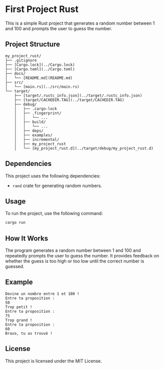 # First Project Rust

This is a simple Rust project that generates a random number between 1 and 100 and prompts the user to guess the number.

## Project Structure

```
my_project_rust/
├── .gitignore
├── [Cargo.lock](../Cargo.lock)
├── [Cargo.toml](../Cargo.toml)
├── docs/
│   └── [README.md](README.md)
├── src/
│   └── [main.rs](../src/main.rs)
└── target/
    ├── [target/.rustc_info.json](../target/.rustc_info.json)
    ├── [target/CACHEDIR.TAG](../target/CACHEDIR.TAG)
    ├── debug/
    │   ├── .cargo-lock
    │   ├── .fingerprint/
    │   │   └── ...
    │   ├── build/
    │   │   └── ...
    │   ├── deps/
    │   ├── examples/
    │   ├── incremental/
    │   ├── my_project_rust
    │   └── [my_project_rust.d](../target/debug/my_project_rust.d)
```

## Dependencies

This project uses the following dependencies:

- `rand` crate for generating random numbers.

## Usage

To run the project, use the following command:

```sh
cargo run
```

## How It Works

The program generates a random number between 1 and 100 and repeatedly prompts the user to guess the number. It provides feedback on whether the guess is too high or too low until the correct number is guessed.

## Example

```
Devine un nombre entre 1 et 100 !
Entre ta proposition :
50
Trop petit !
Entre ta proposition :
75
Trop grand !
Entre ta proposition :
60
Bravo, tu as trouvé !
```

## License

This project is licensed under the MIT License.
